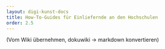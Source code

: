```yaml
---
layout: digi-kunst-docs
title: How-To-Guides für Einliefernde an den Hochschulen
order: 2.5
---
```


(Vom Wiki übernehmen, dokuwiki -> markdown konvertieren)